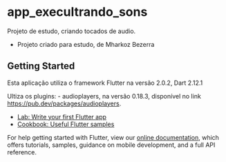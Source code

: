 # app_execultrando_sons

Projeto de estudo, criando tocados de audio.
 - Projeto criado para estudo, de Mharkoz Bezerra

## Getting Started

Esta aplicação utiliza o framework Flutter na versão 2.0.2, Dart 2.12.1

Ultiza os plugins:
    - audioplayers, na versão 0.18.3, disponível no link https://pub.dev/packages/audioplayers.

- [Lab: Write your first Flutter app](https://flutter.dev/docs/get-started/codelab)
- [Cookbook: Useful Flutter samples](https://flutter.dev/docs/cookbook)

For help getting started with Flutter, view our
[online documentation](https://flutter.dev/docs), which offers tutorials,
samples, guidance on mobile development, and a full API reference.
